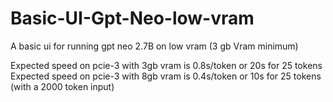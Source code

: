 # Basic-UI-Gpt-Neo-low-vram
A basic ui for running gpt neo 2.7B on low vram (3 gb Vram minimum) <br>
 
Expected speed on pcie-3 with 3gb vram is 0.8s/token or 20s for 25 tokens <br>
Expected speed on pcie-3 with 8gb vram is 0.4s/token or 10s for 25 tokens <br>
(with a 2000 token input)

